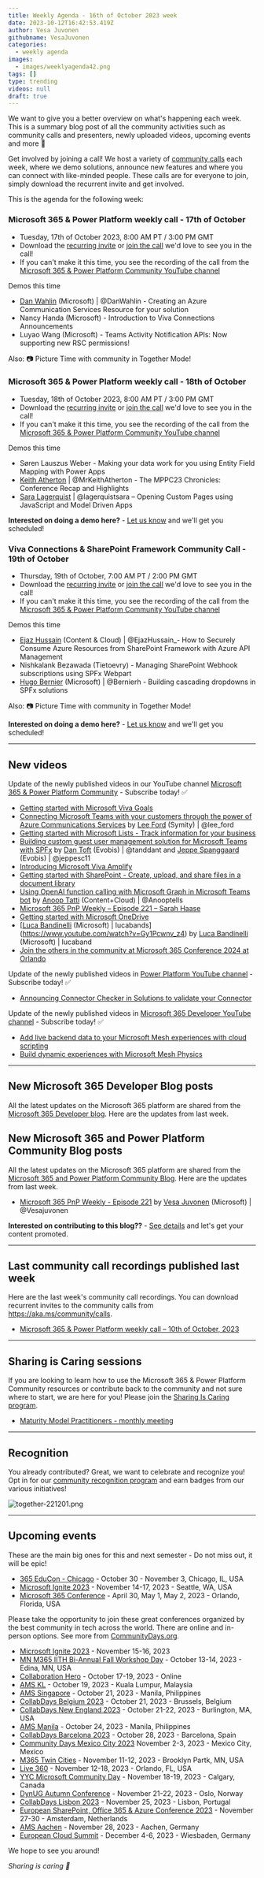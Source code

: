 ```yaml
---
title: Weekly Agenda - 16th of October 2023 week
date: 2023-10-12T16:42:53.419Z
author: Vesa Juvonen
githubname: VesaJuvonen
categories:
  - weekly agenda
images:
  - images/weeklyagenda42.png
tags: []
type: trending
videos: null
draft: true
---
```


We want to give you a better overview on what's happening each week. This is a summary blog post of all the community activities such as community calls and presenters, newly uploaded videos, upcoming events and more 🚀 

Get involved by joining a call! We host a variety of [community calls](https://aka.ms/community/calls) each week, where we demo solutions, announce new features and where you can connect with like-minded people. These calls are for everyone to join, simply download the recurrent invite and get involved.

This is the agenda for the following week:

### Microsoft 365 & Power Platform weekly call - 17th of October

* Tuesday, 17th of October 2023, 8:00 AM PT / 3:00 PM GMT
* Download the [recurring invite](https://aka.ms/m365-dev-call) or [join the call](https://aka.ms/m365-dev-call-join) we'd love to see you in the call!
* If you can't make it this time, you see the recording of the call from the [Microsoft 365 & Power Platform Community YouTube channel](https://www.youtube.com/playlist?list=PLR9nK3mnD-OUQOW86tT5dkCRQAVGY7DlH)

Demos this time


* [Dan Wahlin](https://twitter.com/DanWahlin) (Microsoft) | @DanWahlin - Creating an Azure Communication Services Resource for your solution
* Nancy Handa (Microsoft) - Introduction to Viva Connections Announcements 
* Luyao Wang (Microsoft) - Teams Activity Notification APIs: Now supporting new RSC permissions!


Also: 📷 Picture Time with community in Together Mode!

### Microsoft 365 & Power Platform weekly call - 18th of October

* Tuesday, 18th of October 2023, 8:00 AM PT / 3:00 PM GMT
* Download the [recurring invite](https://aka.ms/m365-dev-call) or [join the call](https://aka.ms/m365-dev-call-join) we'd love to see you in the call!
* If you can't make it this time, you see the recording of the call from the [Microsoft 365 & Power Platform Community YouTube channel](https://www.youtube.com/playlist?list=PLR9nK3mnD-OUQOW86tT5dkCRQAVGY7DlH)

Demos this time

* Søren Lauszus Weber - Making your data work for you using Entity Field Mapping with Power Apps
* [Keith Atherton](https://twitter.com/MrKeithAtherton) | @MrKeithAtherton - The MPPC23 Chronicles: Conference Recap and Highlights
* [Sara Lagerquist](https://twitter.com/lagerquistsara) | @lagerquistsara – Opening Custom Pages using JavaScript and Model Driven Apps

**Interested on doing a demo here?** - [Let us know](https://aka.ms/community/request/demo) and we'll get you scheduled!


### Viva Connections & SharePoint Framework Community Call - 19th of October

* Thursday, 19th of October, 7:00 AM PT / 2:00 PM GMT
* Download the [recurring invite](https://aka.ms/spdev-spfx-call) or [join the call](https://aka.ms/spdev-spfx-call-join) we'd love to see you in the call!
* If you can't make it this time, you see the recording of the call from the [Microsoft 365 & Power Platform Community YouTube channel](https://www.youtube.com/watch?v=Sxrnc7gSw4A&list=PLR9nK3mnD-OXdcwfcHGsGr78nHWLRsv1x)

Demos this time

* [Ejaz Hussain](https://twitter.com/EjazHussain_) (Content & Cloud) | @EjazHussain_- How to Securely Consume Azure Resources from SharePoint Framework with Azure API Management
* Nishkalank Bezawada (Tietoevry) - Managing SharePoint Webhook subscriptions using SPFx Webpart 
* [Hugo Bernier](https://twitter.com/bernierh) (Microsoft) | @Bernierh - Building cascading dropdowns in SPFx solutions


Also: 📷 Picture Time with community in Together Mode!

**Interested on doing a demo here?** - [Let us know](https://aka.ms/community/request/demo) and we'll get you scheduled!

---

## New videos 

Update of the newly published videos in our YouTube channel [Microsoft 365 & Power Platform Community](https://www.youtube.com/channel/UC_mKdhw-V6CeCM7gTo_Iy7w) - Subscribe today! ✅

* [Getting started with Microsoft Viva Goals](https://www.youtube.com/watch?v=TA76ArtPOwg)
* [Connecting Microsoft Teams with your customers through the power of Azure Communications Services](https://www.youtube.com/watch?v=xmhFuMr0VCo) by [Lee Ford](https://twitter.com/lee_ford) (Symity) | @lee_ford
* [Getting started with Microsoft Lists - Track information for your business](https://www.youtube.com/watch?v=NKQyuWMMlOw)
* [Building custom guest user management solution for Microsoft Teams with SPFx](https://www.youtube.com/watch?v=ivFCcHGaq7Y) by [Dan Toft](https://twitter.com/tanddant) (Evobis) | @tanddant and [Jeppe Spanggaard](https://twitter.com/jeppesc11) (Evobis) | @jeppesc11
* [Introducing Microsoft Viva Amplify](https://www.youtube.com/watch?v=6axa1hfsxyI) 
* [Getting started with SharePoint - Create, upload, and share files in a document library](https://www.youtube.com/watch?v=bFfDb9bZTH8)
* [Using OpenAI function calling with Microsoft Graph in Microsoft Teams bot](https://www.youtube.com/watch?v=CI9e9SmUVdE) by [Anoop Tatti](https://twitter.com/anooptells) (Content+Cloud) | @Anooptells
* [Microsoft 365 PnP Weekly – Episode 221 – Sarah Haase](https://www.youtube.com/watch?v=9YdU1v1dA18)
* [Getting started with Microsoft OneDrive](https://www.youtube.com/watch?v=CvoMOzyzpOc)
* [[Luca Bandinelli](https://github.com/lucaband) (Microsoft) | lucabands](https://www.youtube.com/watch?v=Gy1Pcwnv_z4) by [Luca Bandinelli](https://github.com/lucaband) (Microsoft) | lucaband
* [Join the others in the community at Microsoft 365 Conference 2024 at Orlando](https://www.youtube.com/watch?v=SNZ5_HhyI9w)


Update of the newly published videos in [Power Platform YouTube channel](https://www.youtube.com/@mspowerplatform) - Subscribe today! ✅

* [Announcing Connector Checker in Solutions to validate your Connector](https://www.youtube.com/watch?v=x7lWIItnDSQ)


Update of the newly published videos in [Microsoft 365 Developer YouTube channel](https://www.youtube.com/@Microsoft365Developer) - Subscribe today! ✅

* [Add live backend data to your Microsoft Mesh experiences with cloud scripting](https://www.youtube.com/watch?v=CiJbW6L6Zbk)
* [Build dynamic experiences with Microsoft Mesh Physics](https://www.youtube.com/watch?v=4e4dHc001Xg)

---

## New Microsoft 365 Developer Blog posts

All the latest updates on the Microsoft 365 platform are shared from the [Microsoft 365 Developer blog](https://devblogs.microsoft.com/microsoft365dev/). Here are the updates from last week.


## New Microsoft 365 and Power Platform Community Blog posts

All the latest updates on the Microsoft 365 platform are shared from the [Microsoft 365 and Power Platform Community Blog](https://pnp.github.io/blog/). Here are the updates from last week.

* [Microsoft 365 PnP Weekly - Episode 221](https://pnp.github.io/blog/microsoft-365-pnp-weekly/episode-221/) by [Vesa Juvonen](https://twitter.com/vesajuvonen) (Microsoft) | @Vesajuvonen

**Interested on contributing to this blog??** - [See details](https://pnp.github.io/blog/post/contribute-blog/) and let's get your content promoted.

---

## Last community call recordings published last week

Here are the last week's community call recordings. You can download recurrent invites to the community calls from https://aka.ms/community/calls.

* [Microsoft 365 & Power Platform weekly call – 10th of October, 2023](https://www.youtube.com/watch?v=jNo-sG5v33g)


---

## Sharing is Caring sessions

If you are looking to learn how to use the Microsoft 365 & Power Platform Community resources or contribute back to the community and not sure where to start, we are here for you! Please join the [Sharing Is Caring program](https://pnp.github.io/sharing-is-caring/).

* [Maturity Model Practitioners - monthly meeting](https://aka.ms/mm4m365/invite)

---

## Recognition

You already contributed? Great, we want to celebrate and recognize you! Opt in for our [community recognition program](https://pnp.github.io/recognitionprogram/) and earn badges from our various initiatives! 

![together-221201.png](images/community-recognization-program.png)

---

## Upcoming events

These are the main big ones for this and next semester - Do not miss out, it will be epic!

* [365 EduCon - Chicago](https://365educon.com/Chicago/index.php) - October 30 - November 3,  Chicago, IL, USA
* [Microsoft Ignite 2023](https://ignite.microsoft.com/en-US/home) - November 14-17, 2023 - Seattle, WA, USA
* [Microsoft 365 Conference](https://m365conf.com/#!/) - April 30, May 1, May 2, 2023 - Orlando, Florida, USA

Please take the opportunity to join these great conferences organized by the best community in tech across the world. There are online and in-person options. See more from [CommunityDays.org](https://www.communitydays.org/).

* [Microsoft Ignite 2023](https://ignite.microsoft.com/) - November 15-16, 2023
* [MN M365 IITH Bi-Annual Fall Workshop Day](https://www.communitydays.org/event/2023-10-13/mn-m365-11th-bi-annual-fall-workshop-day) - October 13-14, 2023 - Edina, MN, USA
* [Collaboration Hero](https://www.communitydays.org/event/2023-10-17/collaboration-hero) - October 17-19, 2023 - Online
* [AMS KL](https://www.communitydays.org/event/2023-10-19/ams-kl) - October 19, 2023 - Kuala Lumpur, Malaysia
* [AMS Singapore](https://www.communitydays.org/event/2023-10-21/ams-singapore-23) - October 21, 2023 - Manila, Philippines
* [CollabDays Belgium 2023](https://www.collabdays.org/2023-belgium/) - October 21, 2023 - Brussels, Belgium
* [CollabDays New England 2023](https://www.collabdays.org/2023-ne/) - October 21-22, 2023 - Burlington, MA, USA
* [AMS Manila](https://www.communitydays.org/event/2023-10-24/ams-manila) - October 24, 2023 - Manila, Philippines
* [CollabDays Barcelona 2023](https://www.collabdays.org/2023-barcelona/) - October 28, 2023 - Barcelona, Spain
* [Community Days Mexico City 2023](https://www.communitydays.org/event/2023-11-02/community-days-mexico-city-2023)  November 2-3, 2023 - Mexico City, Mexico
* [M365 Twin Cities](https://www.communitydays.org/event/2023-11-11/m365-twin-cities) - November 11-12, 2023 - Brooklyn Partk, MN, USA
* [Live 360](https://www.communitydays.org/event/2023-11-12/live-360) - November 12-18, 2023 - Orlando, FL, USA
* [YYC Microsoft Community Day](https://www.communitydays.org/event/2023-11-18/yyc-microsoft-community-day) - November 18-19, 2023 - Calgary, Canada
* [DynUG Autumn Conference](https://www.communitydays.org/event/2023-11-21/dynug-autumn-conference) - November 21-22, 2023 - Oslo, Norway
* [CollabDays Lisbon 2023](https://www.collabdays.org/2023-lisbon/) - November 25, 2023 - Lisbon, Portugal
* [European SharePoint, Office 365 & Azure Conference 2023](https://www.sharepointeurope.com/) - November 27-30 - Amsterdam, Netherlands
* [AMS Aachen](https://www.communitydays.org/event/2023-11-28/ams-aachen) - November 28, 2023 - Aachen, Germany
* [European Cloud Summit](https://www.cloudsummit.eu/) - December 4-6, 2023 - Wiesbaden, Germany

We hope to see you around!

_Sharing is caring 🧡_
